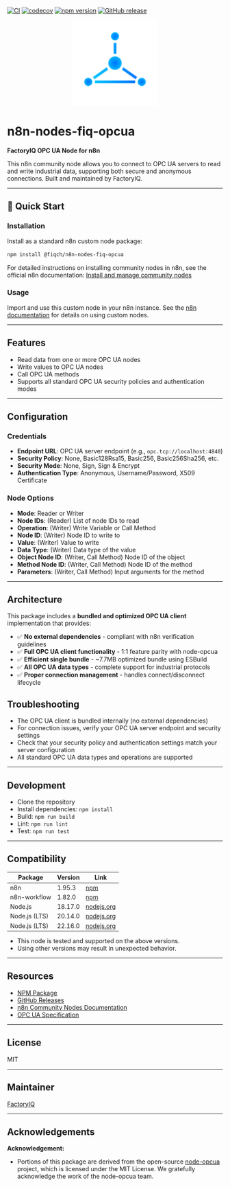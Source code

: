 [![CI](https://github.com/factoryiq-ch/n8n-nodes-fiq-opcua/actions/workflows/ci.yml/badge.svg)](https://github.com/factoryiq-ch/n8n-nodes-fiq-opcua/actions/workflows/ci.yml)
[![codecov](https://codecov.io/gh/factoryiq-ch/n8n-nodes-fiq-opcua/branch/main/graph/badge.svg?token=GOATJAVAM0)](https://codecov.io/gh/factoryiq-ch/n8n-nodes-fiq-opcua)
[![npm version](https://img.shields.io/npm/v/@fiqch/n8n-nodes-fiq-opcua.svg)](https://www.npmjs.com/package/@fiqch/n8n-nodes-fiq-opcua)
[![GitHub release](https://img.shields.io/github/v/release/factoryiq-ch/n8n-nodes-fiq-opcua)](https://github.com/factoryiq-ch/n8n-nodes-fiq-opcua/releases)

<p align="center">
  <img src="icons/FactoryIQ.svg" alt="FactoryIQ Logo" width="200"/>
</p>

# n8n-nodes-fiq-opcua

**FactoryIQ OPC UA Node for n8n**

This n8n community node allows you to connect to OPC UA servers to read and write industrial data, supporting both secure and anonymous connections. Built and maintained by FactoryIQ.

---

## 🚀 Quick Start

### Installation

Install as a standard n8n custom node package:

```bash
npm install @fiqch/n8n-nodes-fiq-opcua
```

For detailed instructions on installing community nodes in n8n, see the official n8n documentation: [Install and manage community nodes](https://docs.n8n.io/integrations/community-nodes/installation/)

### Usage

Import and use this custom node in your n8n instance. See the [n8n documentation](https://docs.n8n.io/) for details on using custom nodes.

---

## Features

- Read data from one or more OPC UA nodes
- Write values to OPC UA nodes
- Call OPC UA methods
- Supports all standard OPC UA security policies and authentication modes

---

## Configuration

### Credentials

- **Endpoint URL**: OPC UA server endpoint (e.g., `opc.tcp://localhost:4840`)
- **Security Policy**: None, Basic128Rsa15, Basic256, Basic256Sha256, etc.
- **Security Mode**: None, Sign, Sign & Encrypt
- **Authentication Type**: Anonymous, Username/Password, X509 Certificate

### Node Options

- **Mode**: Reader or Writer
- **Node IDs**: (Reader) List of node IDs to read
- **Operation**: (Writer) Write Variable or Call Method
- **Node ID**: (Writer) Node ID to write to
- **Value**: (Writer) Value to write
- **Data Type**: (Writer) Data type of the value
- **Object Node ID**: (Writer, Call Method) Node ID of the object
- **Method Node ID**: (Writer, Call Method) Node ID of the method
- **Parameters**: (Writer, Call Method) Input arguments for the method

---

## Architecture

This package includes a **bundled and optimized OPC UA client** implementation that provides:
- ✅ **No external dependencies** - compliant with n8n verification guidelines
- ✅ **Full OPC UA client functionality** - 1:1 feature parity with node-opcua
- ✅ **Efficient single bundle** - ~7.7MB optimized bundle using ESBuild
- ✅ **All OPC UA data types** - complete support for industrial protocols
- ✅ **Proper connection management** - handles connect/disconnect lifecycle

## Troubleshooting

- The OPC UA client is bundled internally (no external dependencies)
- For connection issues, verify your OPC UA server endpoint and security settings
- Check that your security policy and authentication settings match your server configuration
- All standard OPC UA data types and operations are supported

---

## Development

- Clone the repository
- Install dependencies: `npm install`
- Build: `npm run build`
- Lint: `npm run lint`
- Test: `npm run test`

---

## Compatibility

| Package         | Version    | Link                                                      |
|----------------|------------|-----------------------------------------------------------|
| n8n            | 1.95.3     | [npm](https://www.npmjs.com/package/n8n)                  |
| n8n-workflow   | 1.82.0     | [npm](https://www.npmjs.com/package/n8n-workflow)         |
| Node.js        | 18.17.0    | [nodejs.org](https://nodejs.org/)                         |
| Node.js (LTS)  | 20.14.0    | [nodejs.org](https://nodejs.org/)                         |
| Node.js (LTS)  | 22.16.0    | [nodejs.org](https://nodejs.org/)                         |

- This node is tested and supported on the above versions.
- Using other versions may result in unexpected behavior.

---

## Resources

- [NPM Package](https://www.npmjs.com/package/@fiqch/n8n-nodes-fiq-opcua)
- [GitHub Releases](https://github.com/factoryiq-ch/n8n-nodes-fiq-opcua/releases)
- [n8n Community Nodes Documentation](https://docs.n8n.io/integrations/#community-nodes)
- [OPC UA Specification](https://opcfoundation.org/about/opc-technologies/opc-ua/)

---

## License

MIT

---

## Maintainer

[FactoryIQ](https://factoryiq.ch)

---

## Acknowledgements

**Acknowledgement:**
- Portions of this package are derived from the open-source [node-opcua](https://github.com/node-opcua/node-opcua) project, which is licensed under the MIT License. We gratefully acknowledge the work of the node-opcua team.
